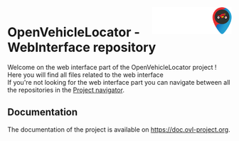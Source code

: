 <a href="https://github.com/eziocangialosi/OpenVehicleLocator">
    <img src="https://raw.githubusercontent.com/eziocangialosi/OVL-Documentation/master/images/OVL_logo_name_white.png" alt="OVL logo" title="OVL" align="right" height="60" />
</a>

# OpenVehicleLocator - WebInterface repository
Welcome on the web interface part of the OpenVehicleLocator project ! Here you will find all files related to the web interface <br>
If you're not looking for the web interface part you can navigate between all the repositories in the [Project navigator](https://github.com/eziocangialosi/OpenVehicleLocator#project-navigation).

## Documentation
The documentation of the project is available on <a href="https://doc.ovl-project.org/tracker-iot">https://doc.ovl-project.org</a>.
